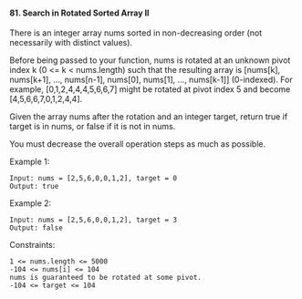 #### 81. Search in Rotated Sorted Array II
There is an integer array nums sorted in non-decreasing order (not necessarily with distinct values).

Before being passed to your function, nums is rotated at an unknown pivot index k (0 <= k < nums.length) such that the resulting array is [nums[k], nums[k+1], ..., nums[n-1], nums[0], nums[1], ..., nums[k-1]] (0-indexed). For example, [0,1,2,4,4,4,5,6,6,7] might be rotated at pivot index 5 and become [4,5,6,6,7,0,1,2,4,4].

Given the array nums after the rotation and an integer target, return true if target is in nums, or false if it is not in nums.

You must decrease the overall operation steps as much as possible.

 

Example 1:
````
Input: nums = [2,5,6,0,0,1,2], target = 0
Output: true
````
Example 2:
````
Input: nums = [2,5,6,0,0,1,2], target = 3
Output: false
 ````

Constraints:
````
1 <= nums.length <= 5000
-104 <= nums[i] <= 104
nums is guaranteed to be rotated at some pivot.
-104 <= target <= 104
````
